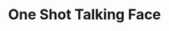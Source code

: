 ---
title: One Shot Talking Face
emoji: 🌞
colorFrom: blue
colorTo: blue
sdk: docker
pinned: false
---